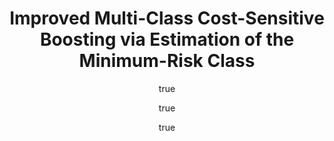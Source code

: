 ---
arxiv: 1607.03547
author:
- family: Appel
  given: Ron
  institute: Caltech
- family: Burgos-Artizzu
  given: Xavier
  institute: THX
- family: Perona
  given: Pietro
  institute: Caltech
layout: refuses
section: pre
title: Improved Multi-Class Cost-Sensitive Boosting via Estimation of the Minimum-Risk
  Class
---